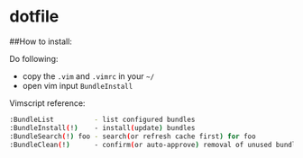 dotfile
=======

##How to install:

Do following:

* copy the ```.vim``` and ```.vimrc``` in your ```~/```
* open vim input ```BundleInstall```

Vimscript reference:

```bash
:BundleList          - list configured bundles
:BundleInstall(!)    - install(update) bundles
:BundleSearch(!) foo - search(or refresh cache first) for foo
:BundleClean(!)      - confirm(or auto-approve) removal of unused bundles"
```

